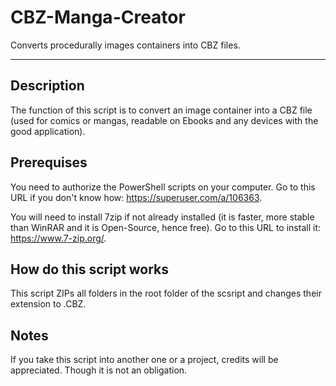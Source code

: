 # CBZ-Manga-Creator
Converts procedurally images containers into CBZ files.

---

## Description
The function of this script is to convert an image container into a
CBZ file (used for comics or mangas, readable on Ebooks and any
devices with the good application).

## Prerequises
You need to authorize the PowerShell scripts on your computer. Go to
this URL if you don't know how: https://superuser.com/a/106363.

You will need to install 7zip if not already installed (it is faster,
more stable than WinRAR and it is Open-Source, hence free). Go to
this URL to install it: https://www.7-zip.org/.

## How do this script works
This script ZIPs all folders in the root folder of the scsript and
changes their extension to .CBZ.

## Notes
If you take this script into another one or a project, credits will
be appreciated. Though it is not an obligation.
